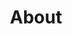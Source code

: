 ---
# This page uses Hydejack's `about` layout, which shows the primary author's picture and about text at the top.
# You can change it to the regular `page` layout if you want.
layout: about

# The title of the page.
title: About

# Write a short (~150 characters) description of each blog post.
# This description is used to preview the page on search engines, social media, etc.
description: >
  1993 yılında Kastamonu ilinin Tosya ilçesinde doğdum.
  İlkokulumu ilçede, liseyi ise il merkezindeki Göl Anadolu Öğretmen Lisesi’nde tamamladım.
  Kırıkkale Üniversitesi Elektrik – Elektronik Mühendisliği’nden mezun olup vatani görevimi yapmış bulunmaktayım.
  Siber güvenlik, yazılım, elektronik gibi konularda araştırmalar yapıyorum. Bloğumda bu çerçevede öğrendiğim bilgileri düzenleyip paylaşmaya çalışacağım.
  İyi okumalar dilerim (:

# You can show the description on the page by deleting this line:
hide_description: true

# TODO
image: /assets/img/blog/hydejack-8.png
---